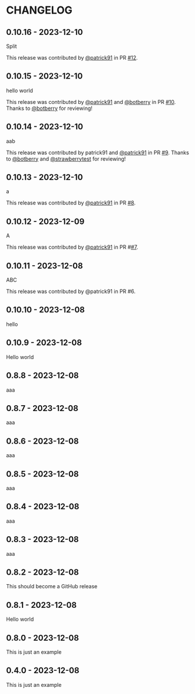 CHANGELOG
=========

0.10.16 - 2023-12-10
--------------------

Split

This release was contributed by [@patrick91](https://github.com/patrick91) in PR [#12](https://github.com/test-patrick/autopub-tests/pull/12).

0.10.15 - 2023-12-10
--------------------

hello world

This release was contributed by [@patrick91](https://github.com/patrick91) and [@botberry](https://github.com/botberry) in PR [#10](https://github.com/test-patrick/autopub-tests/pull/10).
Thanks to [@botberry](https://github.com/botberry) for reviewing!

0.10.14 - 2023-12-10
--------------------

aab

This release was contributed by patrick91 and [@patrick91](https://github.com/patrick91) in PR [#9](https://github.com/test-patrick/autopub-tests/pull/9). Thanks to [@botberry](https://github.com/botberry) and [@strawberrytest](https://github.com/strawberrytest) for reviewing!

0.10.13 - 2023-12-10
--------------------

a

This release was contributed by [@patrick91](https://github.com/patrick91) in PR [#8](https://github.com/test-patrick/autopub-tests/pull/8).

0.10.12 - 2023-12-09
--------------------

A

This release was contributed by [@patrick91](https://github.com/patrick91) in PR #[#7](https://github.com/test-patrick/autopub-tests/pull/7).

0.10.11 - 2023-12-08
--------------------

ABC

This release was contributed by @patrick91 in PR #6.

0.10.10 - 2023-12-08
--------------------

hello

0.10.9 - 2023-12-08
-------------------

Hello world

0.8.8 - 2023-12-08
------------------

aaa

0.8.7 - 2023-12-08
------------------

aaa

0.8.6 - 2023-12-08
------------------

aaa

0.8.5 - 2023-12-08
------------------

aaa

0.8.4 - 2023-12-08
------------------

aaa

0.8.3 - 2023-12-08
------------------

aaa

0.8.2 - 2023-12-08
------------------

This should become a GitHub release

0.8.1 - 2023-12-08
------------------

Hello world

0.8.0 - 2023-12-08
------------------

This is just an example

0.4.0 - 2023-12-08
------------------

This is just an example